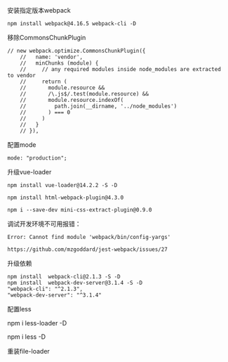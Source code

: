 安装指定版本webpack

`npm install webpack@4.16.5 webpack-cli -D`

移除CommonsChunkPlugin

```
// new webpack.optimize.CommonsChunkPlugin({
    //   name: 'vendor',
    //   minChunks (module) {
    //     // any required modules inside node_modules are extracted to vendor
    //     return (
    //       module.resource &&
    //       /\.js$/.test(module.resource) &&
    //       module.resource.indexOf(
    //         path.join(__dirname, '../node_modules')
    //       ) === 0
    //     )
    //   }
    // }),
```

配置mode

```
mode: "production";
```

升级vue-loader

```
npm install vue-loader@14.2.2 -S -D

npm install html-webpack-plugin@4.3.0

npm i --save-dev mini-css-extract-plugin@0.9.0
```

调试开发环境不可用报错：

```
Error: Cannot find module 'webpack/bin/config-yargs'

https://github.com/mzgoddard/jest-webpack/issues/27
```

升级依赖

```
npm install  webpack-cli@2.1.3 -S -D
npm install  webpack-dev-server@3.1.4 -S -D
"webpack-cli": "^2.1.3",
"webpack-dev-server": "^3.1.4"
```

配置less

npm i less-loader -D

npm i less -D

重装file-loader

